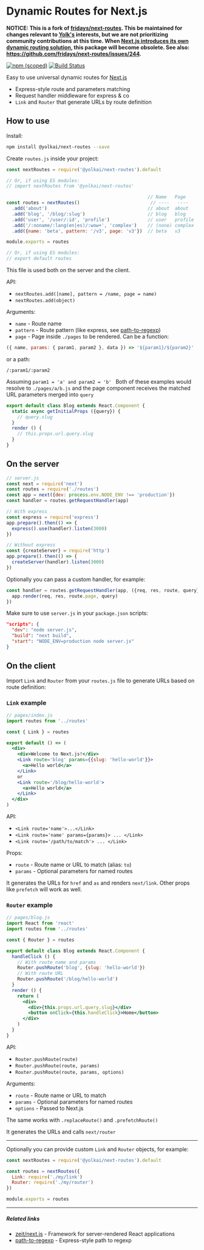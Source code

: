 # Dynamic Routes for Next.js

**NOTICE: This is a fork of [fridays/next-routes](https://github.com/fridays/next-routes). This be maintained for changes relevant to [Yolk's](https://github.com/Yolk-HQ/) interests, but we are not prioritizing community contributions at this time. When [Next.js introduces its own dynamic routing solution](https://github.com/zeit/next.js/issues/4989), this package will become obsolete. See also: https://github.com/fridays/next-routes/issues/244.**

[![npm (scoped)](https://img.shields.io/npm/v/@yolkai/next-routes.svg)](https://www.npmjs.com/package/@yolkai/next-routes) [![Build Status](https://travis-ci.com/elliottsj/next-routes.svg?branch=master)](https://travis-ci.com/elliottsj/next-routes)

Easy to use universal dynamic routes for [Next.js](https://github.com/zeit/next.js)

- Express-style route and parameters matching
- Request handler middleware for express & co
- `Link` and `Router` that generate URLs by route definition

## How to use

Install:

```bash
npm install @yolkai/next-routes --save
```

Create `routes.js` inside your project:

```javascript
const nextRoutes = require('@yolkai/next-routes').default

// Or, if using ES modules:
// import nextRoutes from '@yolkai/next-routes'

                                                    // Name   Page      Pattern
const routes = nextRoutes()                          // ----   ----      -----
  .add('about')                                     // about  about     /about
  .add('blog', '/blog/:slug')                       // blog   blog      /blog/:slug
  .add('user', '/user/:id', 'profile')              // user   profile   /user/:id
  .add('/:noname/:lang(en|es)/:wow+', 'complex')    // (none) complex   /:noname/:lang(en|es)/:wow+
  .add({name: 'beta', pattern: '/v3', page: 'v3'})  // beta   v3        /v3

module.exports = routes

// Or, if using ES modules:
// export default routes
```

This file is used both on the server and the client.

API:

- `nextRoutes.add([name], pattern = /name, page = name)`
- `nextRoutes.add(object)`

Arguments:

- `name` - Route name
- `pattern` - Route pattern (like express, see [path-to-regexp](https://github.com/pillarjs/path-to-regexp))
- `page` - Page inside `./pages` to be rendered. Can be a function: 

```javascript
({ name, params: { param1, param2 }, data }) => '${param1}/${param2}'
```
 or a path:
``` 
/:param1/:param2
```
Assuming `param1 = 'a' and param2 = 'b' ` Both of these examples would resolve to `./pages/a/b.js` and the page component receives the matched URL parameters merged into `query`

```javascript
export default class Blog extends React.Component {
  static async getInitialProps ({query}) {
    // query.slug
  }
  render () {
    // this.props.url.query.slug
  }
}
```

## On the server

```javascript
// server.js
const next = require('next')
const routes = require('./routes')
const app = next({dev: process.env.NODE_ENV !== 'production'})
const handler = routes.getRequestHandler(app)

// With express
const express = require('express')
app.prepare().then(() => {
  express().use(handler).listen(3000)
})

// Without express
const {createServer} = require('http')
app.prepare().then(() => {
  createServer(handler).listen(3000)
})
```

Optionally you can pass a custom handler, for example:

```javascript
const handler = routes.getRequestHandler(app, ({req, res, route, query}) => {
  app.render(req, res, route.page, query)
})
```

Make sure to use `server.js` in your `package.json` scripts:

```json
"scripts": {
  "dev": "node server.js",
  "build": "next build",
  "start": "NODE_ENV=production node server.js"
}
```

## On the client

Import `Link` and `Router` from your `routes.js` file to generate URLs based on route definition:

### `Link` example

```jsx
// pages/index.js
import routes from '../routes'

const { Link } = routes

export default () => (
  <div>
    <div>Welcome to Next.js!</div>
    <Link route='blog' params={{slug: 'hello-world'}}>
      <a>Hello world</a>
    </Link>
    or
    <Link route='/blog/hello-world'>
      <a>Hello world</a>
    </Link>
  </div>
)
```

API:

- `<Link route='name'>...</Link>`
- `<Link route='name' params={params}> ... </Link>`
- `<Link route='/path/to/match'> ... </Link>`

Props:

- `route` - Route name or URL to match (alias: `to`)
- `params` - Optional parameters for named routes

It generates the URLs for `href` and `as` and renders `next/link`. Other props like `prefetch` will work as well.

### `Router` example

```jsx
// pages/blog.js
import React from 'react'
import routes from '../routes'

const { Router } = routes

export default class Blog extends React.Component {
  handleClick () {
    // With route name and params
    Router.pushRoute('blog', {slug: 'hello-world'})
    // With route URL
    Router.pushRoute('/blog/hello-world')
  }
  render () {
    return (
      <div>
        <div>{this.props.url.query.slug}</div>
        <button onClick={this.handleClick}>Home</button>
      </div>
    )
  }
}
```

API:

- `Router.pushRoute(route)`
- `Router.pushRoute(route, params)`
- `Router.pushRoute(route, params, options)`

Arguments:

- `route` - Route name or URL to match
- `params` - Optional parameters for named routes
- `options` - Passed to Next.js

The same works with `.replaceRoute()` and `.prefetchRoute()`

It generates the URLs and calls `next/router`

---

Optionally you can provide custom `Link` and `Router` objects, for example:

```javascript
const nextRoutes = require('@yolkai/next-routes').default

const routes = nextRoutes({
  Link: require('./my/link')
  Router: require('./my/router')
})

module.exports = routes
```

---

##### Related links

- [zeit/next.js](https://github.com/zeit/next.js) - Framework for server-rendered React applications
- [path-to-regexp](https://github.com/pillarjs/path-to-regexp) - Express-style path to regexp
